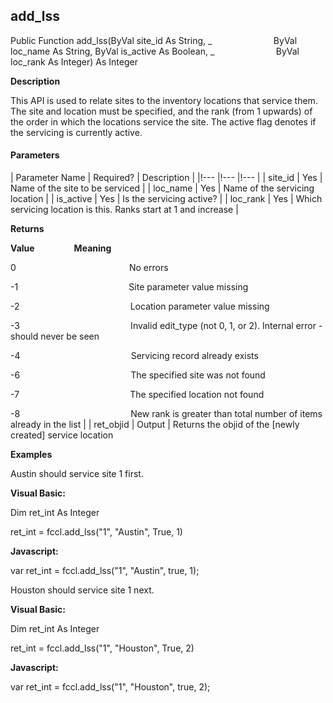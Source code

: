 add_lss
-------

Public Function add_lss(ByVal site_id As String, _
                        ByVal loc_name As String, ByVal is_active As Boolean, _
                        ByVal loc_rank As Integer) As Integer

**Description**

This API is used to relate sites to the inventory locations that service them. The site and location must be specified, and the rank (from 1 upwards) of the order in which the locations service the site. The active flag denotes if the servicing is currently active.

#### Parameters

| Parameter Name | Required? | Description |
|!--- |!--- |!--- |
| site_id | Yes | Name of the site to be serviced |
| loc_name | Yes | Name of the servicing location |
| is_active | Yes | Is the servicing active? |
| loc_rank | Yes | Which servicing location is this. Ranks start at 1 and increase |

**Returns**

**Value**                **Meaning**

0                                              No errors

-1                                             Site parameter value missing

-2                                             Location parameter value missing

-3                                             Invalid edit_type (not 0, 1, or 2). Internal error - should never be seen

-4                                             Servicing record already exists

-6                                             The specified site was not found

-7                                             The specified location not found

-8                                             New rank is greater than total number of items already in the list |
| ret_objid | Output | Returns the objid of the \[newly created\] service location

**Examples**

 Austin should service site 1 first.

**Visual Basic:**

Dim ret_int As Integer

ret_int = fccl.add_lss("1", "Austin", True, 1)

**Javascript:**

var ret_int = fccl.add_lss("1", "Austin", true, 1);

 Houston should service site 1 next.

**Visual Basic:**

Dim ret_int As Integer

ret_int = fccl.add_lss("1", "Houston", True, 2)

**Javascript:**

var ret_int = fccl.add_lss("1", "Houston", true, 2);